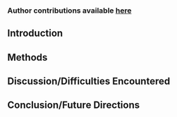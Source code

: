 ### Author contributions available [here](cbb-750-final/contributions.md) 

## Introduction

## Methods

## Discussion/Difficulties Encountered

## Conclusion/Future Directions
